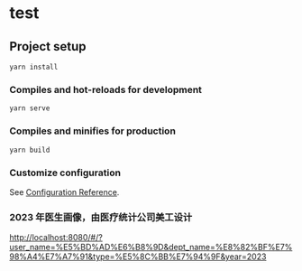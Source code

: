 # test

## Project setup

```
yarn install
```

### Compiles and hot-reloads for development

```
yarn serve
```

### Compiles and minifies for production

```
yarn build
```

### Customize configuration

See [Configuration Reference](https://cli.vuejs.org/config/).

### 2023 年医生画像，由医疗统计公司美工设计

<http://localhost:8080/#/?user_name=%E5%BD%AD%E6%B8%9D&dept_name=%E8%82%BF%E7%98%A4%E7%A7%91&type=%E5%8C%BB%E7%94%9F&year=2023>
